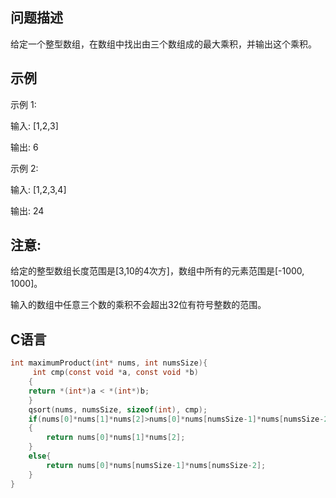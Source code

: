 问题描述
-----------------
给定一个整型数组，在数组中找出由三个数组成的最大乘积，并输出这个乘积。

示例
-------------
示例 1:

输入: [1,2,3]

输出: 6

示例 2:

输入: [1,2,3,4]

输出: 24

注意:
--------------------
给定的整型数组长度范围是[3,10的4次方]，数组中所有的元素范围是[-1000, 1000]。
  
输入的数组中任意三个数的乘积不会超出32位有符号整数的范围。

C语言
------------------
```C
int maximumProduct(int* nums, int numsSize){
     int cmp(const void *a, const void *b)
    {
	return *(int*)a < *(int*)b;
    }
    qsort(nums, numsSize, sizeof(int), cmp);
    if(nums[0]*nums[1]*nums[2]>nums[0]*nums[numsSize-1]*nums[numsSize-2])
    {
        return nums[0]*nums[1]*nums[2];
    }
    else{
        return nums[0]*nums[numsSize-1]*nums[numsSize-2];
    }
}
